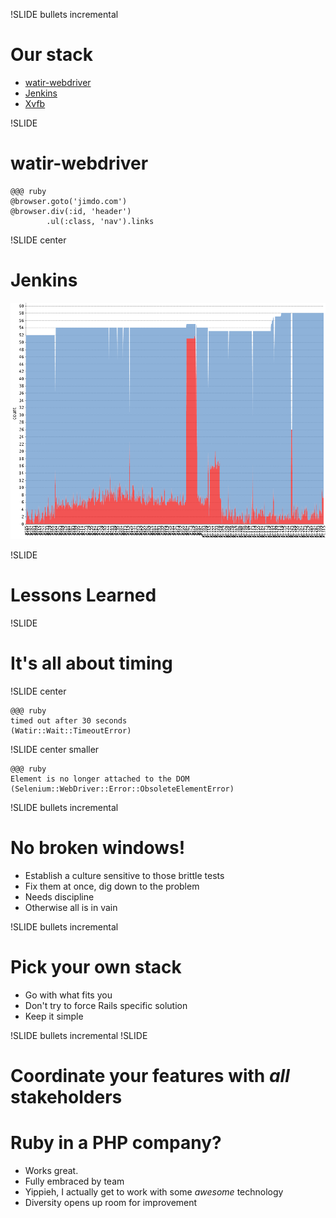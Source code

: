 !SLIDE bullets incremental
# Our stack

* [watir-webdriver](https://github.com/jarib/watir-webdriver)
* [Jenkins](http://jenkins-ci.org/)
* [Xvfb](http://www.x.org/archive/X11R6.8.1/doc/Xvfb.1.html)

!SLIDE
# watir-webdriver

    @@@ ruby
    @browser.goto('jimdo.com')
    @browser.div(:id, 'header')
            .ul(:class, 'nav').links

!SLIDE center
# Jenkins
![Jenkins - Test Trend](trend1.png)

!SLIDE
# Lessons Learned

!SLIDE
# It's all about timing

!SLIDE center 

    @@@ ruby
    timed out after 30 seconds
    (Watir::Wait::TimeoutError)

!SLIDE center smaller

    @@@ ruby
    Element is no longer attached to the DOM
    (Selenium::WebDriver::Error::ObsoleteElementError)

!SLIDE bullets incremental
# No broken windows!

* Establish a culture sensitive to those brittle tests
* Fix them at once, dig down to the problem
* Needs discipline
* Otherwise all is in vain

!SLIDE bullets incremental
# Pick your own stack

* Go with what fits you
* Don't try to force Rails specific solution
* Keep it simple

!SLIDE bullets incremental
!SLIDE
# Coordinate your features with _all_ stakeholders

# Ruby in a PHP company?

* Works great.
* Fully embraced by team
* Yippieh, I actually get to work with some _awesome_ technology
* Diversity opens up room for improvement
